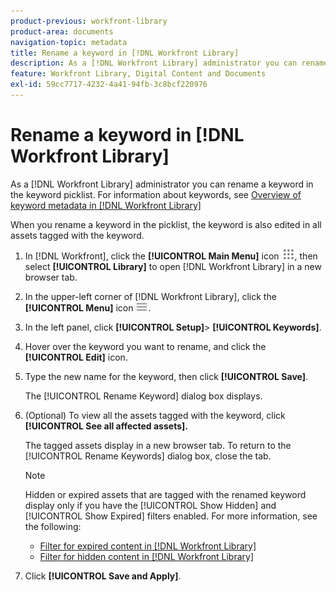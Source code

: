 ```yaml
---
product-previous: workfront-library
product-area: documents
navigation-topic: metadata
title: Rename a keyword in [!DNL Workfront Library]
description: As a [!DNL Workfront Library] administrator you can rename a keyword in the keyword picklist. For information about keywords, see Overview of keyword metadata in [!DNL Workfront Library]
feature: Workfront Library, Digital Content and Documents
exl-id: 59cc7717-4232-4a41-94fb-3c8bcf220976
---
```

# Rename a keyword in [!DNL Workfront Library]

As a [!DNL Workfront Library] administrator you can rename a keyword in the keyword picklist. For information about keywords, see [Overview of keyword metadata in [!DNL Workfront Library]](../../../workfront-library/administration-and-setup/metadata/keyword-metadata-overview.md)

When you rename a keyword in the picklist, the keyword is also edited in all assets tagged with the keyword.

1. In [!DNL Workfront], click the **[!UICONTROL Main Menu]** icon ![](assets/main-menu-icon.png), then select **[!UICONTROL Library]** to open [!DNL Workfront Library] in a new browser tab.
1. In the upper-left corner of [!DNL Workfront Library], click the **[!UICONTROL Menu]** icon ![](assets/library-menu-icon.png).
1. In the left panel, click **[!UICONTROL Setup]**> **[!UICONTROL Keywords]**.
1. Hover over the keyword you want to rename, and click the **[!UICONTROL Edit]** icon.
1. Type the new name for the keyword, then click **[!UICONTROL Save]**.

   The [!UICONTROL Rename Keyword] dialog box displays.

1. (Optional) To view all the assets tagged with the keyword, click **[!UICONTROL See all affected assets].**

   The tagged assets display in a new browser tab. To return to the [!UICONTROL Rename Keywords] dialog box, close the tab.

   >[!NOTE]
   >
   >Hidden or expired assets that are tagged with the renamed keyword display only if you have the [!UICONTROL Show Hidden] and [!UICONTROL Show Expired] filters enabled. For more information, see the following:
   >
   >   
   >   
   >   * [Filter for expired content in [!DNL Workfront Library]](../../../workfront-library/content-management/filters/filter-for-expired-content.md)
   >   * [Filter for hidden content in [!DNL Workfront Library]](../../../workfront-library/content-management/filters/filter-hidden-content.md)


1. Click **[!UICONTROL Save and Apply]**.
